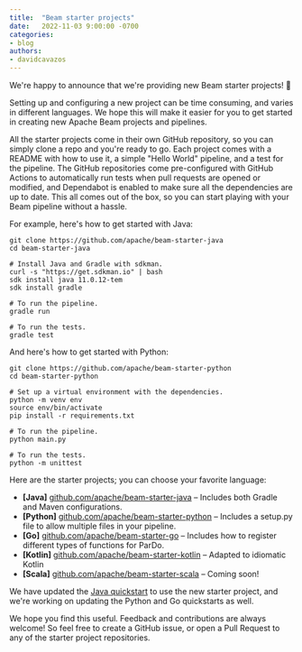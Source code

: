 ```yaml
---
title:  "Beam starter projects"
date:   2022-11-03 9:00:00 -0700
categories:
- blog
authors:
- davidcavazos
---
```

<!--
Licensed under the Apache License, Version 2.0 (the "License");
you may not use this file except in compliance with the License.
You may obtain a copy of the License at

http://www.apache.org/licenses/LICENSE-2.0

Unless required by applicable law or agreed to in writing, software
distributed under the License is distributed on an "AS IS" BASIS,
WITHOUT WARRANTIES OR CONDITIONS OF ANY KIND, either express or implied.
See the License for the specific language governing permissions and
limitations under the License.
-->

We're happy to announce that we're providing new Beam starter projects! 🎉

Setting up and configuring a new project can be time consuming, and varies in different languages. We hope this will make it easier for you to get started in creating new Apache Beam projects and pipelines.

<!--more-->

All the starter projects come in their own GitHub repository, so you can simply clone a repo and you're ready to go. Each project comes with a README with how to use it, a simple "Hello World" pipeline, and a test for the pipeline. The GitHub repositories come pre-configured with GitHub Actions to automatically run tests when pull requests are opened or modified, and Dependabot is enabled to make sure all the dependencies are up to date. This all comes out of the box, so you can start playing with your Beam pipeline without a hassle.

For example, here's how to get started with Java:

```
git clone https://github.com/apache/beam-starter-java
cd beam-starter-java

# Install Java and Gradle with sdkman.
curl -s "https://get.sdkman.io" | bash
sdk install java 11.0.12-tem
sdk install gradle

# To run the pipeline.
gradle run

# To run the tests.
gradle test
```

And here's how to get started with Python:

```
git clone https://github.com/apache/beam-starter-python
cd beam-starter-python

# Set up a virtual environment with the dependencies.
python -m venv env
source env/bin/activate
pip install -r requirements.txt

# To run the pipeline.
python main.py

# To run the tests.
python -m unittest
```

Here are the starter projects; you can choose your favorite language:

* **[Java]** [github.com/apache/beam-starter-java](https://github.com/apache/beam-starter-java) – Includes both Gradle and Maven configurations.
* **[Python]** [github.com/apache/beam-starter-python](https://github.com/apache/beam-starter-python) – Includes a setup.py file to allow multiple files in your pipeline.
* **[Go]** [github.com/apache/beam-starter-go](https://github.com/apache/beam-starter-go) – Includes how to register different types of functions for ParDo.
* **[Kotlin]** [github.com/apache/beam-starter-kotlin](https://github.com/apache/beam-starter-kotlin) – Adapted to idiomatic Kotlin
* **[Scala]** [github.com/apache/beam-starter-scala](https://github.com/apache/beam-starter-scala) – Coming soon!

We have updated the [Java quickstart](/get-started/quickstart/java/) to use the new starter project, and we're working on updating the Python and Go quickstarts as well.

We hope you find this useful. Feedback and contributions are always welcome! So feel free to create a GitHub issue, or open a Pull Request to any of the starter project repositories.
